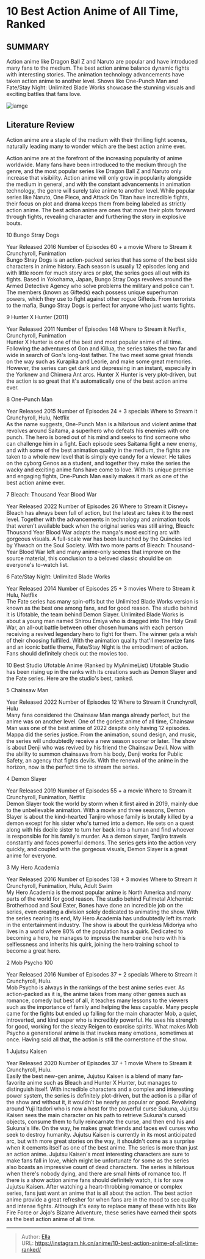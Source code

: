 # 10 Best Action Anime of All Time, Ranked


## SUMMARY 


 Action anime like Dragon Ball Z and Naruto are popular and have introduced many fans to the medium. 
 The best action anime balance dynamic fights with interesting stories. 
 The animation technology advancements have taken action anime to another level. Shows like One-Punch Man and Fate/Stay Night: Unlimited Blade Works showcase the stunning visuals and exciting battles that fans love. 

![iamge](https://static1.srcdn.com/wordpress/wp-content/uploads/2023/10/tanjiro-itadori-and-midoriya.jpg)

## Literature Review

Action anime are a staple of the medium with their thrilling fight scenes, naturally leading many to wonder which are the best action anime ever.




Action anime are at the forefront of the increasing popularity of anime worldwide. Many fans have been introduced to the medium through the genre, and the most popular series like Dragon Ball Z and Naruto only increase that visibility. Action anime will only grow in popularity alongside the medium in general, and with the constant advancements in animation technology, the genre will surely take anime to another level.
While popular series like Naruto, One Piece, and Attack On Titan have incredible fights, their focus on plot and drama keeps them from being labeled as strictly action anime. The best action anime are ones that move their plots forward through fights, revealing character and furthering the story in explosive bouts.









 








 10  Bungo Stray Dogs 
        

  Year Released   2016    Number of Episodes   60 &#43; a movie    Where to Stream it   Crunchyroll, Funimation    
Bungo Stray Dogs is an action-packed series that has some of the best side characters in anime history. Each season is usually 12 episodes long and with little room for much story arcs or plot, the series goes all out with its fights. Based in Yokohama, Japan, Bungo Stray Dogs revolves around the Armed Detective Agency who solve problems the military and police can&#39;t. The members (known as Gifteds) each possess unique superhuman powers, which they use to fight against other rogue Gifteds. From terrorists to the mafia, Bungo Stray Dogs is perfect for anyone who just wants fights.





 9  Hunter X Hunter (2011) 
        

  Year Released   2011    Number of Episodes   148    Where to Stream it   Netflix, Crunchyroll, Funimation    
Hunter X Hunter is one of the best and most popular anime of all time. Following the adventures of Gon and Killua, the series takes the two far and wide in search of Gon&#39;s long-lost father. The two meet some great friends on the way such as Kurapika and Leorie, and make some great memories. However, the series can get dark and depressing in an instant, especially in the Yorknew and Chimera Ant arcs. Hunter X Hunter is very plot-driven, but the action is so great that it&#39;s automatically one of the best action anime ever.





 8  One-Punch Man 
        

  Year Released   2015    Number of Episodes   24 &#43; 3 specials    Where to Stream it   Crunchyroll, Hulu, Netflix    
As the name suggests, One-Punch Man is a hilarious and violent anime that revolves around Saitama, a superhero who defeats his enemies with one punch. The hero is bored out of his mind and seeks to find someone who can challenge him in a fight. Each episode sees Saitama fight a new enemy, and with some of the best animation quality in the medium, the fights are taken to a whole new level that is simply eye candy for a viewer. He takes on the cyborg Genos as a student, and together they make the series the wacky and exciting anime fans have come to love. With its unique premise and engaging fights, One-Punch Man easily makes it mark as one of the best action anime ever.





 7  Bleach: Thousand Year Blood War 
        

  Year Released   2022    Number of Episodes   26    Where to Stream it   Disney&#43;    
Bleach has always been full of action, but the latest arc takes it to the next level. Together with the advancements in technology and animation tools that weren&#39;t available back when the original series was still airing, Bleach: Thousand Year Blood War adapts the manga&#39;s most exciting arc with gorgeous visuals. A full-scale war has been launched by the Quincies led by Yhwach on the Soul Society. With two more parts of Bleach: Thousand-Year Blood War left and many anime-only scenes that improve on the source material, this conclusion to a beloved classic should be on everyone&#39;s to-watch list.





 6  Fate/Stay Night: Unlimited Blade Works 
        

  Year Released   2014    Number of Episodes   25 &#43; 3 movies    Where to Stream it   Hulu, Netflix    
The Fate series has many spin-offs but the Unlimited Blade Works version is known as the best one among fans, and for good reason. The studio behind it is Ufotable, the team behind Demon Slayer. Unlimited Blade Works is about a young man named Shirou Emiya who is dragged into The Holy Grail War, an all-out battle between other chosen humans with each person receiving a revived legendary hero to fight for them. The winner gets a wish of their choosing fulfilled. With the animation quality that&#39;ll mesmerize fans and an iconic battle theme, Fate/Stay Night is the embodiment of action. Fans should definitely check out the movies too.
            
 
 10 Best Studio Ufotable Anime (Ranked by MyAnimeList) 
Ufotable Studio has been rising up in the ranks with its creations such as Demon Slayer and the Fate series. Here are the studio&#39;s best, ranked.








 5  Chainsaw Man 
        

  Year Released   2022    Number of Episodes   12    Where to Stream it   Crunchyroll, Hulu    
Many fans considered the Chainsaw Man manga already perfect, but the anime was on another level. One of the goriest anime of all time, Chainsaw Man was one of the best anime of 2022 despite only having 12 episodes. Mappa did the series justice. From the animation, sound design, and music, the series will undoubtedly receive a new season sooner or later. The show is about Denji who was revived by his friend the Chainsaw Devil. Now with the ability to summon chainsaws from his body, Denji works for Public Safety, an agency that fights devils. With the renewal of the anime in the horizon, now is the perfect time to stream the series.





 4  Demon Slayer 
        

  Year Released   2019    Number of Episodes   55 &#43; a movie    Where to Stream it   Crunchyroll, Funimation, Netflix    
Demon Slayer took the world by storm when it first aired in 2019, mainly due to the unbelievable animation. With a movie and three seasons, Demon Slayer is about the kind-hearted Tanjiro whose family is brutally killed by a demon except for his sister who&#39;s turned into a demon. He sets on a quest along with his docile sister to turn her back into a human and find whoever is responsible for his family&#39;s murder. As a demon slayer, Tanjiro travels constantly and faces powerful demons. The series gets into the action very quickly, and coupled with the gorgeous visuals, Demon Slayer is a great anime for everyone.





 3  My Hero Academia 
        

  Year Released   2016    Number of Episodes   138 &#43; 3 movies    Where to Stream it   Crunchyroll, Funimation, Hulu, Adult Swim    
My Hero Academia is the most popular anime is North America and many parts of the world for good reason. The studio behind Fullmetal Alchemist: Brotherhood and Soul Eater, Bones have done an incredible job on the series, even creating a division solely dedicated to animating the show. With the series nearing its end, My Hero Academia has undoubtedly left its mark in the entertainment industry. The show is about the quirkless Midoriya who lives in a world where 80% of the population has a quirk. Dedicated to becoming a hero, he manages to impress the number one hero with his selflessness and inherits his quirk, joining the hero training school to become a great hero.





 2  Mob Psycho 100 
        

  Year Released   2016    Number of Episodes   37 &#43; 2 specials    Where to Stream it   Crunchyroll, Hulu.    
Mob Psycho is always in the rankings of the best anime series ever. As action-packed as it is, the anime takes from many other genres such as romance, comedy but best of all, it teaches many lessons to the viewers such as the importance of family and helping the less capable. Many people came for the fights but ended up falling for the main character Mob, a quiet, introverted, and kind esper who is incredibly powerful. He uses his strength for good, working for the sleazy Reigen to exorcise spirits. What makes Mob Psycho a generational anime is that invokes many emotions, sometimes at once. Having said all that, the action is still the cornerstone of the show.





 1  Jujutsu Kaisen 
        

  Year Released   2020    Number of Episodes   37 &#43; 1 movie    Where to Stream it   Crunchyroll, Hulu.    
Easily the best new-gen anime, Jujutsu Kaisen is a blend of many fan-favorite anime such as Bleach and Hunter X Hunter, but manages to distinguish itself. With incredible characters and a complex and interesting power system, the series is definitely plot-driven, but the action is a pillar of the show and without it, it wouldn&#39;t be nearly as popular or good. Revolving around Yuji Itadori who is now a host for the powerful curse Sukuna, Jujutsu Kaisen sees the main character on his path to retrieve Sukuna&#39;s cursed objects, consume them to fully reincarnate the curse, and then end his and Sukuna&#39;s life. On the way, he makes great friends and faces evil curses who seek to destroy humanity.
Jujutsu Kaisen is currently in its most anticipated arc, but with more great stories on the way, it shouldn&#39;t come as a surprise when it cements itself as one of the best anime. The series is more than just an action anime. Jujutsu Kaisen&#39;s most interesting characters are sure to make fans fall in love, which might be unfortunate for some as the series also boasts an impressive count of dead characters. The series is hilarious when there&#39;s nobody dying, and there are small hints of romance too. If there is a show action anime fans should definitely watch, it is for sure Jujutsu Kaisen.
After watching a heart-throbbing romance or complex series, fans just want an anime that is all about the action. The best action anime provide a great refresher for when fans are in the mood to see quality and intense fights. Although it&#39;s easy to replace many of these with hits like Fire Force or Jojo&#39;s Bizarre Adventure, these series have earned their spots as the best action anime of all time.

---

> Author: [Ella](https://instagram.hk.cn/)  
> URL: https://instagram.hk.cn/anime/10-best-action-anime-of-all-time-ranked/  


